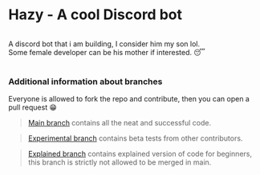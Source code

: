 # Hazy - A cool Discord bot

<img href="/images/hazy.png" />

A discord bot that i am building, I consider him my son lol.<br>
Some female developer can be his mother if interested. 😴
<br>
<br>

### Additional information about branches
Everyone is allowed to fork the repo and contribute, then you can open a pull request 😁

> [Main branch](https://github.com/Nit-nit/hazy/tree/main) contains all the neat and successful code.

> [Experimental branch](https://github.com/Nit-nit/hazy/tree/Experimental) contains beta tests from other contributors.

> [Explained branch](https://github.com/Nit-nit/hazy/tree/Explained) contains explained version of code for beginners, this branch is strictly not allowed to be merged in main.
